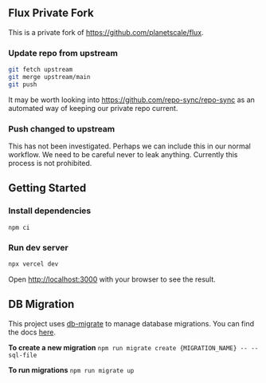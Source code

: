 ## Flux Private Fork

This is a private fork of https://github.com/planetscale/flux.

### Update repo from upstream
```bash
git fetch upstream
git merge upstream/main
git push
```

It may be worth looking into https://github.com/repo-sync/repo-sync as an automated way of keeping our private repo current.

### Push changed to upstream

This has not been investigated. Perhaps we can include this in our normal workflow. We need to be careful never to leak anything. Currently this process is not prohibited.

## Getting Started

### Install dependencies

```
npm ci
```

### Run dev server

```bash
npx vercel dev
```

Open [http://localhost:3000](http://localhost:3000) with your browser to see the result.

## DB Migration

This project uses [db-migrate](https://github.com/db-migrate/node-db-migrate) to manage database migrations. You can find the docs [here](https://db-migrate.readthedocs.io/en/latest).

**To create a new migration**
`npm run migrate create {MIGRATION_NAME} -- --sql-file`

**To run migrations** `npm run migrate up`
